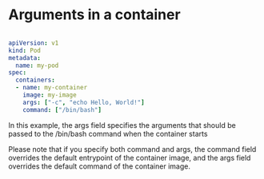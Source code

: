 # Arguments in a container

```yaml

apiVersion: v1
kind: Pod
metadata:
  name: my-pod
spec:
  containers:
  - name: my-container
    image: my-image
    args: ["-c", "echo Hello, World!"]
    command: ["/bin/bash"]
```

In this example, the args field specifies the arguments that should be passed to the /bin/bash command when the container starts

Please note that if you specify both command and args, the command field overrides the default entrypoint of the container image, and the args field overrides the default command of the container image.

